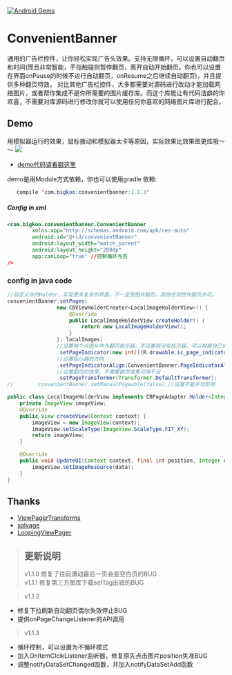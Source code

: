 [![Android Gems](http://www.android-gems.com/badge/saiwu-bigkoo/Android-ConvenientBanner.svg?branch=master)](http://www.android-gems.com/lib/saiwu-bigkoo/Android-ConvenientBanner)

ConvenientBanner
===========

通用的广告栏控件，让你轻松实现广告头效果。支持无限循环，可以设置自动翻页和时间(而且非常智能，手指触碰则暂停翻页，离开自动开始翻页。你也可以设置在界面onPause的时候不进行自动翻页，onResume之后继续自动翻页)，并且提供多种翻页特效。
对比其他广告栏控件，大多都需要对源码进行改动才能加载网络图片，或者帮你集成不是你所需要的图片缓存库。而这个库能让有代码洁癖的你欢喜，不需要对库源码进行修改你就可以使用任何你喜欢的网络图片库进行配合。

## Demo
用模拟器运行的效果，鼠标拨动和模拟器太卡等原因，实际效果比效果图更炫哦～～
![](https://github.com/saiwu-bigkoo/Android-ConvenientBanner/blob/master/preview/convenientbannerdemo.gif)

- [demo代码请看戳这里](https://github.com/saiwu-bigkoo/Android-ConvenientBanner/blob/master/app/src/main/java/com/bigkoo/convenientbannerdemo/MainActivity.java)

demo是用Module方式依赖，你也可以使用gradle 依赖:
```java
   compile 'com.bigkoo:convenientbanner:1.1.3'
```


##### Config in xml

```xml
<com.bigkoo.convenientbanner.ConvenientBanner
        xmlns:app="http://schemas.android.com/apk/res-auto"
        android:id="@+id/convenientBanner"
        android:layout_width="match_parent"
        android:layout_height="200dp"
        app:canLoop="true" //控制循环与否
/>
```

### config in java code

```java
//自定义你的Holder，实现更多复杂的界面，不一定是图片翻页，其他任何控件翻页亦可。
convenientBanner.setPages(
                new CBViewHolderCreator<LocalImageHolderView>() {
                    @Override
                    public LocalImageHolderView createHolder() {
                        return new LocalImageHolderView();
                    }
                }, localImages)
                //设置两个点图片作为翻页指示器，不设置则没有指示器，可以根据自己需求自行配合自己的指示器,不需要圆点指示器可用不设
                .setPageIndicator(new int[]{R.drawable.ic_page_indicator, R.drawable.ic_page_indicator_focused})
                //设置指示器的方向
                .setPageIndicatorAlign(ConvenientBanner.PageIndicatorAlign.ALIGN_PARENT_RIGHT)
                //设置翻页的效果，不需要翻页效果可用不设
                .setPageTransformer(Transformer.DefaultTransformer);
//        convenientBanner.setManualPageable(false);//设置不能手动影响

public class LocalImageHolderView implements CBPageAdapter.Holder<Integer>{
    private ImageView imageView;
    @Override
    public View createView(Context context) {
        imageView = new ImageView(context);
        imageView.setScaleType(ImageView.ScaleType.FIT_XY);
        return imageView;
    }

    @Override
    public void UpdateUI(Context context, final int position, Integer data) {
        imageView.setImageResource(data);
    }
}
```

## Thanks

- [ViewPagerTransforms](https://github.com/ToxicBakery/ViewPagerTransforms)
- [salvage](https://github.com/JakeWharton/salvage)
- [LoopingViewPager](https://github.com/imbryk/LoopingViewPager)

>## 更新说明
>v1.1.0 修复了往前滑动最后一页会变空白页的BUG  <br />
>v1.1.1 修复第三方图库下载setTag出错的BUG  <br />

>v1.1.2
 - 修复下拉刷新自动翻页偶尔失效停止BUG  <br />
 - 提供onPageChangeListener的API调用  <br />
 
>v1.1.3
 - 循环控制，可以设置为不循环模式  <br />
 - 加入OnItemClcikListener监听器，修复原先点击图片position失准BUG  <br />
 - 调整notifyDataSetChanged函数，并加入notifyDataSetAdd函数  <br />

